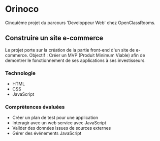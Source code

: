 # Orinoco 

Cinquième projet du parcours 'Developpeur Web' chez OpenClassRooms.

## Construire un site e-commerce 

Le projet porte sur la création de la partie front-end d'un site de e-commerce. 
Objectif : Créer un MVP (Produit Minimum Viable) afin de demontrer le fonctionnement de ses applications à ses investisseurs. 

### Technologie

- HTML 
- CSS
- JavaScript

### Comprètences évaluées 

- Créer un plan de test pour une application 
- Interagir avec un web service avec JavaScript
- Valider des données issues de sources externes
- Gérer des événements JavaScript
